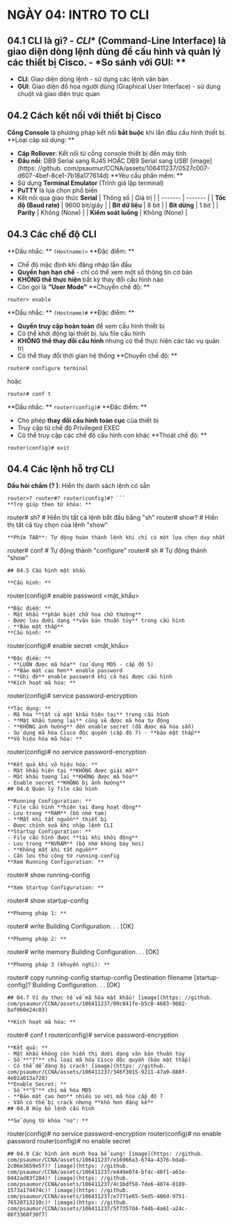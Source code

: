 # NGÀY 04: INTRO TO CLI

## 04.1 CLI là gì? - *CLI** (Command-Line Interface) là **giao diện dòng lệnh** dùng để cấu hình và quản lý các thiết bị Cisco. - *So sánh với GUI: **

- **CLI**: Giao diện dòng lệnh - sử dụng các lệnh văn bản
- **GUI**: Giao diện đồ họa người dùng (Graphical User Interface) - sử dụng chuột và giao diện trực quan
## 04.2 Cách kết nối với thiết bị Cisco

**Cổng Console** là phương pháp kết nối **bắt buộc** khi lần đầu cấu hình thiết bị. **Loại cáp sử dụng: **
- **Cáp Rollover**: Kết nối từ cổng console thiết bị đến máy tính
- **Đầu nối**: DB9 Serial sang RJ45 HOẶC DB9 Serial sang USB! [image](https: //github. com/psaumur/CCNA/assets/106411237/0527c007-d607-4bef-8ce1-7b18a177614d)
**Yêu cầu phần mềm: **
- Sử dụng **Terminal Emulator** (Trình giả lập terminal)
- **PuTTY** là lựa chọn phổ biến
- Kết nối qua giao thức **Serial**
| Thông số | Giá trị |
| ------- | ------- |
| **Tốc độ (Baud rate)** | 9600 bit/giây |
| **Bit dữ liệu** | 8 bit |
| **Bit dừng** | 1 bit |
| **Parity** | Không (None) |
| **Kiểm soát luồng** | Không (None) |
## 04.3 Các chế độ CLI

**Dấu nhắc: ** `(Hostname)>`
**Đặc điểm: **
- Chế độ mặc định khi đăng nhập lần đầu
- **Quyền hạn hạn chế** - chỉ có thể xem một số thông tin cơ bản
- **KHÔNG thể thực hiện** bất kỳ thay đổi cấu hình nào
- Còn gọi là **"User Mode"**
**Chuyển chế độ: **
```
router> enable
```
**Dấu nhắc: ** `(Hostname)#`
**Đặc điểm: **
- **Quyền truy cập hoàn toàn** để xem cấu hình thiết bị
- Có thể khởi động lại thiết bị. lưu file cấu hình
- **KHÔNG thể thay đổi cấu hình** nhưng có thể thực hiện các tác vụ quản trị
- Có thể thay đổi thời gian hệ thống
**Chuyển chế độ: **
```
router# configure terminal
```
hoặc
```
router# conf t
```
**Dấu nhắc: ** `router(config)#`
**Đặc điểm: **
- Cho phép **thay đổi cấu hình toàn cục** của thiết bị
- Truy cập từ chế độ Privileged EXEC
- Có thể truy cập các chế độ cấu hình con khác
**Thoát chế độ: **
```
router(config)# exit
```
## 04.4 Các lệnh hỗ trợ CLI

**Dấu hỏi chấm (? )**: Hiển thị danh sách lệnh có sẵn
```
router>? router#? router(config)#? ```
**Trợ giúp theo từ khóa: **
```
router# sh? # Hiển thị tất cả lệnh bắt đầu bằng "sh"
router# show? # Hiển thị tất cả tùy chọn của lệnh "show"
```! [image](https: //github. com/psaumur/CCNA/assets/106411237/52454e6f-d5b1-45f0-9a50-e412d356f6d2)
**Phím TAB**: Tự động hoàn thành lệnh khi chỉ có một lựa chọn duy nhất
```
router# conf<TAB> # Tự động thành "configure"
router# sh<TAB> # Tự động thành "show"
```
## 04.5 Cấu hình mật khẩu

**Cấu hình: **
```
router(config)# enable password <mật_khẩu>
```
**Đặc điểm: **
- Mật khẩu **phân biệt chữ hoa chữ thường**
- Được lưu dưới dạng **văn bản thuần túy** trong cấu hình
- **Bảo mật thấp**
**Cấu hình: **
```
router(config)# enable secret <mật_khẩu>
```
**Đặc điểm: **
- **LUÔN được mã hóa** (sử dụng MD5 - cấp độ 5)
- **Bảo mật cao hơn** enable password
- **Ghi đè** enable password khi cả hai được cấu hình
**Kích hoạt mã hóa: **
```
router(config)# service password-encryption
```
**Tác dụng: **
- Mã hóa **tất cả mật khẩu hiện tại** trong cấu hình
- **Mật khẩu tương lai** cũng sẽ được mã hóa tự động
- **KHÔNG ảnh hưởng** đến enable secret (đã được mã hóa sẵn)
- Sử dụng mã hóa Cisco độc quyền (cấp độ 7) - **bảo mật thấp**
**Vô hiệu hóa mã hóa: **
```
router(config)# no service password-encryption
```
**Kết quả khi vô hiệu hóa: **
- Mật khẩu hiện tại **KHÔNG được giải mã**
- Mật khẩu tương lai **KHÔNG được mã hóa**
- Enable secret **KHÔNG bị ảnh hưởng**
## 04.6 Quản lý file cấu hình

**Running Configuration: **
- File cấu hình **hiện tại đang hoạt động**
- Lưu trong **RAM** (bộ nhớ tạm)
- **Mất khi tắt nguồn** thiết bị
- Được chỉnh sửa khi nhập lệnh CLI
**Startup Configuration: **
- File cấu hình được **tải khi khởi động**
- Lưu trong **NVRAM** (bộ nhớ không bay hơi)
- **Không mất khi tắt nguồn**
- Cần lưu thủ công từ running-config
**Xem Running Configuration: **
```
router# show running-config
```
**Xem Startup Configuration: **
```
router# show startup-config
```
**Phương pháp 1: **
```
router# write
Building Configuration. . . [OK]
```
**Phương pháp 2: **
```
router# write memory
Building Configuration. . . [OK]
```
**Phương pháp 3 (khuyến nghị): **
```
router# copy running-config startup-config
Destination filename [startup-config]? Building Configuration. . . [OK]
```
## 04.7 Ví dụ thực tế về mã hóa mật khẩu! [image](https: //github. com/psaumur/CCNA/assets/106411237/09c841fe-b5c0-4683-9082-baf060e24c03)

**Kích hoạt mã hóa: **
```
router# conf t
router(config)# service password-encryption
```
**Kết quả: **
- Mật khẩu không còn hiển thị dưới dạng văn bản thuần túy
- Số **"7"** chỉ loại mã hóa Cisco độc quyền (bảo mật thấp)
- Có thể dễ dàng bị crack! [image](https: //github. com/psaumur/CCNA/assets/106411237/346f3015-9211-47a9-888f-4e02a013a728)
**Enable Secret: **
- Số **"5"** chỉ mã hóa MD5
- **Bảo mật cao hơn** nhiều so với mã hóa cấp độ 7
- Vẫn có thể bị crack nhưng **khó hơn đáng kể**
## 04.8 Hủy bỏ lệnh cấu hình

**Sử dụng từ khóa "no": **
```
router(config)# no service password-encryption
router(config)# no enable password
router(config)# no enable secret
```! [image](https: //github. com/psaumur/CCNA/assets/106411237/2978d101-08d4-4ee3-8995-f36aa1c47d15)
## 04.9 Các hình ảnh minh họa bổ sung! [image](https: //github. com/psaumur/CCNA/assets/106411237/e16966a3-674a-4376-bdab-2c06e3659e5f)! [image](https: //github. com/psaumur/CCNA/assets/106411237/e449e074-bf4c-40f1-a61e-0442ad83f284)! [image](https: //github. com/psaumur/CCNA/assets/106411237/4c1bdf58-7de6-4074-8189-1573a174474c)! [image](https: //github. com/psaumur/CCNA/assets/106411237/e7771e65-5ed5-406d-9751-76520713210c)! [image](https: //github. com/psaumur/CCNA/assets/106411237/5f7357d4-f44b-4a61-a24c-86f3368f30f7)